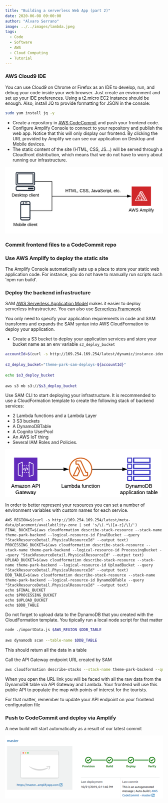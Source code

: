 ```yaml
---
title: "Building a serverless Web App (part 2)"
date: 2020-06-08 09:00:00
author: "Alvaro Serrano"
image: ../../images/lambda.jpeg
tags:
  - Code
  - Software
  - AWS
  - Cloud Computing
  - Tutorial
---
```


### AWS Cloud9 IDE

You can use Cloud9 on Chrome or Firefox as an IDE to develop, run, and debug your code inside your web browser. Just create an environment and set up your IDE preferences. Using a t2.micro EC2 instance should be enough. Also, install JQ to provide formatting for JSON in the console:

```bash
sudo yum install jq -y
```

- Create a repository in [AWS CodeCommit](https://aws.amazon.com/codecommit/) and push your frontend code.
- Configure Amplify Console to connect to your repository and publish the web app. Notice that this will only display our frontend. By clicking the URL provided by Amplify we can see our application on Desktop and Mobile devices.
- The static content of the site (HTML, CSS, JS...) will be served through a Cloudfront distribution, which means that we do not have to worry about running our infrastructure.

![workflow](../../images/ampl-wf.png)

### Commit frontend files to a CodeCommit repo

### Use AWS Amplify to deploy the static site

The Amplify Console automatically sets up a place to store your static web application code. For instance, you do not have to manually run scripts such 'npm run build'.

### Deploy the backend infrastructure

SAM [AWS Serverless Application Model](https://aws.amazon.com/serverless/sam/)
makes it easier to deploy serverless infrastructure. You can also use [Serverless Framework](https://www.serverless.com/)

You only need to specify your application requirements in code and SAM transforms and expands the SAM syntax into AWS CloudFormation to deploy your application.

- Create a S3 bucket to deploy your application services and store your bucket name as an env variable `s3_deploy_bucket`

```bash
accountId=$(curl -s http://169.254.169.254/latest/dynamic/instance-identity/document | jq -r .accountId)

s3_deploy_bucket="theme-park-sam-deploys-${accountId}"

echo $s3_deploy_bucket

aws s3 mb s3://$s3_deploy_bucket
```

Use SAM CLI to start deploying your infrastructure. It is recommended to use a CloudFormation template to create the following stack of backend services:

- 2 Lambda functions and a Lambda Layer
- 3 S3 buckets
- A DynamoDBTable
- A Cognito UserPool
- An AWS IoT thing
- Several IAM Roles and Policies.

![workflow](../../images/serv-back.png)

In order to better represent your resources you can set a number of environment variables with custom names for each service.

```console
AWS_REGION=$(curl -s http://169.254.169.254/latest/meta-data/placement/availability-zone | sed 's/\(.*\)[a-z]/\1/')
FINAL_BUCKET=$(aws cloudformation describe-stack-resource --stack-name theme-park-backend --logical-resource-id FinalBucket --query "StackResourceDetail.PhysicalResourceId" --output text)
PROCESSING_BUCKET=$(aws cloudformation describe-stack-resource --stack-name theme-park-backend --logical-resource-id ProcessingBucket --query "StackResourceDetail.PhysicalResourceId" --output text)
UPLOAD_BUCKET=$(aws cloudformation describe-stack-resource --stack-name theme-park-backend --logical-resource-id UploadBucket --query "StackResourceDetail.PhysicalResourceId" --output text)
DDB_TABLE=$(aws cloudformation describe-stack-resource --stack-name theme-park-backend --logical-resource-id DynamoDBTable --query "StackResourceDetail.PhysicalResourceId" --output text)
echo $FINAL_BUCKET
echo $PROCESSING_BUCKET
echo $UPLOAD_BUCKET
echo $DDB_TABLE
```

Do not forget to upload data to the DynamoDB that you created with the CloudFormation template. You tipically run a local node script for that matter

```bash
node ./importData.js $AWS_REGION $DDB_TABLE

aws dynamodb scan --table-name $DDB_TABLE
```

This should return all the data in a table

Call the API Gateway endpoint URL created by SAM

```bash
aws cloudformation describe-stacks --stack-name theme-park-backend --query "Stacks[0].Outputs[?OutputKey=='InitStateApi'].OutputValue" --output text
```

When you open the URL link you will be faced with all the raw data from the DynamoDB table via API Gateway and Lambda. Your frontend will use this public API to populate the map with points of interest for the tourists.

For that matter, remember to update your API endpoint on your frontend configuration file

### Push to CodeCommit and deploy via Amplify

A new build will start automatically as a result of our latest commit

![workflow](../../images/amplify.png)
